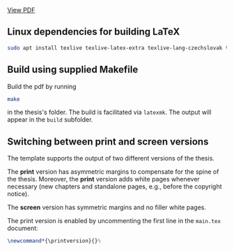 [View PDF](main.pdf)


## Linux dependencies for building LaTeX

```bash
sudo apt install texlive texlive-latex-extra texlive-lang-czechslovak texlive-science texlive-pstricks latexmk texmaker texlive-font-utils texlive-fonts-extra texlive-bibtex-extra biber okular pdf-presenter-console dvipng sketch
```

## Build using supplied Makefile

Build the pdf by running
```bash
make
```
in the thesis's folder.
The build is facilitated via `latexmk`.
The output will appear in the `build` subfolder.

## Switching between print and screen versions

The template supports the output of two different versions of the thesis.

The **print** version has asymmetric margins to compensate for the spine of the thesis.
Moreover, the **print** version adds white pages whenever necessary (new chapters and standalone pages, e.g., before the copyright notice).

The **screen** version has symmetric margins and no filler white pages.

The print version is enabled by uncommenting the first line in the `main.tex` document:
```latex
\newcommand*{\printversion}{}%
```
